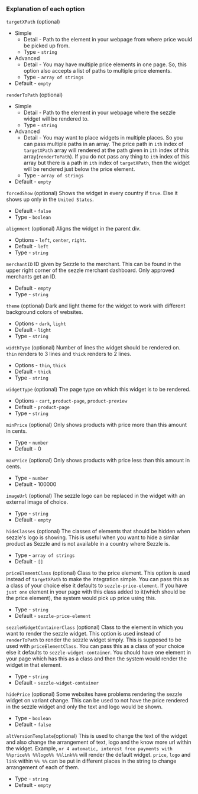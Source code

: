 ### Explanation of each option
  `targetXPath` (optional)
  * Simple
    * Detail - Path to the element in your webpage from where price would be picked up from.
    * Type - `string`
  * Advanced
    * Detail - You may have multiple price elements in one page. So, this option also accepts a list of paths to multiple price elements.
    * Type - `array of strings`
  * Default - `empty`
  
  `renderToPath` (optional)
  * Simple
    * Detail - Path to the element in your webpage where the sezzle widget will be rendered to.
    * Type - `string`
  * Advanced
    * Detail - You may want to place widgets in multiple places. So you can pass multiple paths in an array. The price path in `ith` index of `targetXPath` array will rendered at the path given in `ith` index of this array(`renderToPath`). If you do not pass any thing to `ith` index of this array but there is a path in `ith` index of `targetXPath`, then the widget will be rendered just below the price element.
    * Type - `array of strings`
  * Default - `empty`

  `forcedShow` (optional)
  Shows the widget in every country if `true`. Else it shows up only in the `United States`.
  * Default - `false`
  * Type - `boolean`

  `alignment` (optional)
  Aligns the widget in the parent div.
  * Options - `left`, `center`, `right`.
  * Default - `left`
  * Type - `string`

  `merchantID`
  ID given by Sezzle to the merchant. This can be found in the upper right corner of the sezzle merchant dashboard. Only approved merchants get an ID.
  * Default - `empty`
  * Type - `string`

  `theme` (optional)
  Dark and light theme for the widget to work with different background colors of websites.
  * Options - `dark`, `light`
  * Default - `light`
  * Type - `string`

  `widthType` (optional)
  Number of lines the widget should be rendered on. `thin` renders to 3 lines and `thick` renders to 2 lines.
  * Options - `thin`, `thick`
  * Default - `thick`
  * Type - `string`

  `widgetType` (optional)
  The page type on which this widget is to be rendered.
  * Options - `cart`, `product-page`, `product-preview`
  * Default - `product-page`
  * Type - `string`

  `minPrice` (optional)
  Only shows products with price more than this amount in cents.
  * Type - `number`
  * Default - 0

  `maxPrice` (optional)
  Only shows products with price less than this amount in cents.
  * Type - `number`
  * Default - 100000

  `imageUrl` (optional)
  The sezzle logo can be replaced in the widget with an external image of choice.
  * Type - `string`
  * Default - `empty`

  `hideClasses` (optional)
  The classes of elements that should be hidden when sezzle's logo is showing. This is useful when you want to hide a similar product as Sezzle and is not available in a country where Sezzle is.
  * Type - `array of strings`
  * Default - `[]`

  `priceElementClass` (optional)
  Class to the price element. This option is used instead of `targetXPath` to make the integration simple. You can pass this as a class of your choice else it defaults to `sezzle-price-element`. If you have `just one` element in your page with this class added to it(which should be the price element), the system would pick up price using this.
  * Type - `string`
  * Default - `sezzle-price-element`

  `sezzleWidgetContainerClass` (optional)
  Class to the element in which you want to render the sezzle widget. This option is used instead of `renderToPath` to render the sezzle widget simply. This is supposed to be used with `priceElementClass`. You can pass this as a class of your choice else it defaults to `sezzle-widget-container`. You should have one element in your page which has this as a class and then the system would render the widget in that element.
  * Type - `string`
  * Default - `sezzle-widget-container`

  `hidePrice` (optional)
  Some websites have problems rendering the sezzle widget on variant change. This can be used to not have the price rendered in the sezzle widget and only the text and logo would be shown.
  * Type - `boolean`
  * Default - `false`

  `altVersionTemplate`(optional)
  This is used to change the text of the widget and also change the arrangement of text, logo and the know more url within the widget. Example, `or 4 automatic, interest free payments with %%price%% %%logo%% %%link%%` will render the default widget. `price`, `logo` and `link` within `%% %%` can be put in different places in the string to change arrangement of each of them.
  * Type - `string`
  * Default - `empty`